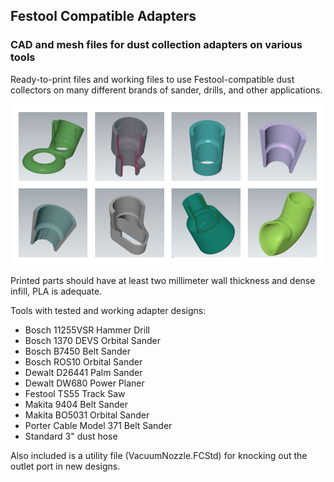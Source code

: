 ## Festool Compatible Adapters

### CAD and mesh files for dust collection adapters on various tools 

Ready-to-print files and working files to use Festool-compatible dust collectors on many different brands of sander, drills, and other applications.

![Banner](images/banner.png)

Printed parts should have at least two millimeter wall thickness and dense infill, PLA is adequate.

Tools with tested and working adapter designs:
  - Bosch 11255VSR Hammer Drill
  - Bosch 1370 DEVS Orbital Sander
  - Bosch B7450 Belt Sander
  - Bosch ROS10 Orbital Sander
  - Dewalt D26441 Palm Sander
  - Dewalt DW680 Power Planer
  - Festool TS55 Track Saw
  - Makita 9404 Belt Sander
  - Makita BO5031 Orbital Sander
  - Porter Cable Model 371 Belt Sander
  - Standard 3" dust hose

Also included is a utility file (VacuumNozzle.FCStd) for knocking out the outlet port in new designs.
